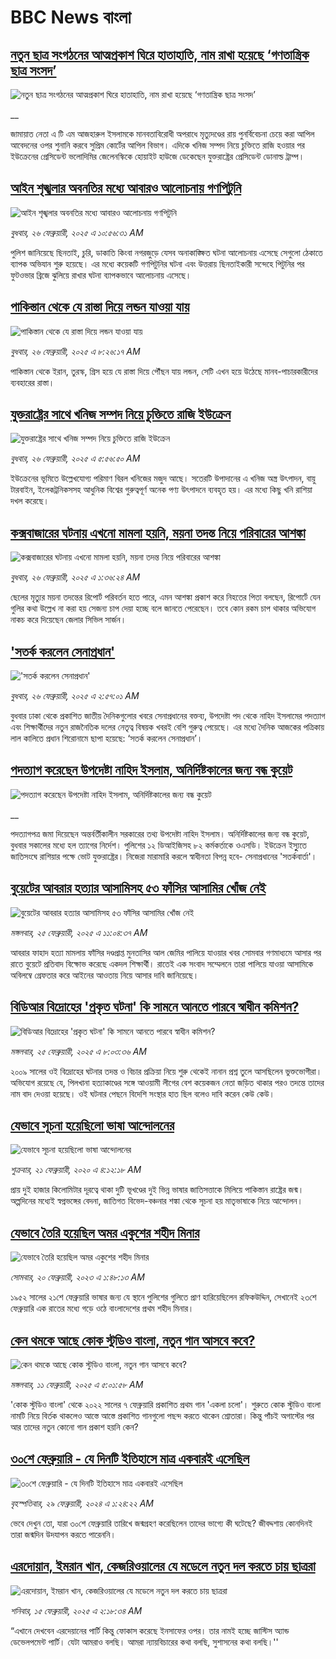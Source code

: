 # BBC News বাংলা## [নতুন ছাত্র সংগঠনের আত্মপ্রকাশ ঘিরে হাতাহাতি, নাম রাখা হয়েছে ‘গণতান্ত্রিক ছাত্র সংসদ’](https://www.bbc.co.uk/bengali/live/c93kq1xll77t?at_campaign=githubrss)![নতুন ছাত্র সংগঠনের আত্মপ্রকাশ ঘিরে হাতাহাতি, নাম রাখা হয়েছে ‘গণতান্ত্রিক ছাত্র সংসদ’](https://ichef.bbci.co.uk/ace/standard/240/cpsprodpb/22cc/live/6612e570-f3fb-11ef-896e-d7e7fb1719a4.jpg)__জামায়াত নেতা এ টি এম আজহারুল ইসলামকে মানবতাবিরোধী অপরাধে মৃত্যুদণ্ডের রায় পুনর্বিবেচনা চেয়ে করা আপিল আবেদনের ওপর শুনানি করবে সুপ্রিম কোর্টের আপিল বিভাগ। এদিকে খনিজ সম্পদ নিয়ে চুক্তিতে রাজি হওয়ার পর ইউক্রেনের প্রেসিডেন্ট ভলোদিমির জেলেনস্কিকে হোয়াইট হাউজে ডেকেছেন যুক্তরাষ্ট্রের প্রেসিডেন্ট ডোনাল্ড ট্রাম্প।## [আইন শৃঙ্খলার অবনতির মধ্যে আবারও আলোচনায় গণপিটুনি](https://www.bbc.com/bengali/articles/c4g0w4p51lzo?at_campaign=githubrss)![আইন শৃঙ্খলার অবনতির মধ্যে আবারও আলোচনায় গণপিটুনি](https://ichef.bbci.co.uk/ace/standard/240/cpsprodpb/4c86/live/5a62de00-f429-11ef-9822-d3d66c578726.jpg)_বুধবার, ২৬ ফেব্রুয়ারী, ২০২৫ এ ১০:৫৬:৩১ AM_পুলিশ জানিয়েছে ছিনতাই, চুরি, ডাকাতি কিংবা নগরজুড়ে যেসব অনাকাঙ্ক্ষিত ঘটনা আলোচনায় এসেছে সেগুলো ঠেকাতে ব্যাপক অভিযান শুরু হয়েছে। এর মধ্যে কয়েকটি গণপিটুনির ঘটনা এবং উত্তরায় ছিনতাইকারী সন্দেহে পিটুনির পর ফুটওভার ব্রিজে ঝুলিয়ে রাখার ঘটনা ব্যাপকভাবে আলোচনায় এসেছে।## [পাকিস্তান থেকে যে রাস্তা দিয়ে লন্ডন যাওয়া যায়](https://www.bbc.com/bengali/articles/c3dek5errp5o?at_campaign=githubrss)![পাকিস্তান থেকে যে রাস্তা দিয়ে লন্ডন যাওয়া যায়](https://ichef.bbci.co.uk/ace/standard/240/cpsprodpb/dc74/live/b3cb3ab0-993d-11ef-8538-e1655f5a8342.jpg)_বুধবার, ২৬ ফেব্রুয়ারী, ২০২৫ এ ৮:২৬:১৭ AM_পাকিস্তান থেকে ইরান, তুরস্ক, গ্রিস হয়ে যে রাস্তা দিয়ে পৌঁছন যায় লন্ডন, সেটি এখন হয়ে উঠেছে মানব-পাচারকারীদের ব্যবহারের রাস্তা।## [যুক্তরাষ্ট্রের সাথে খনিজ সম্পদ নিয়ে চুক্তিতে রাজি ইউক্রেন](https://www.bbc.com/bengali/articles/c9vymxxgd4yo?at_campaign=githubrss)![যুক্তরাষ্ট্রের সাথে খনিজ সম্পদ নিয়ে চুক্তিতে রাজি ইউক্রেন](https://ichef.bbci.co.uk/ace/standard/240/cpsprodpb/098d/live/5357e780-f3fd-11ef-9e61-71ee71f26eb1.jpg)_বুধবার, ২৬ ফেব্রুয়ারী, ২০২৫ এ ৫:৫৬:৫০ AM_ইউক্রেনের ভূমিতে উল্লেখযোগ্য পরিমাণ বিরল খনিজের মজুদ আছে। সতেরটি উপাদানের এ খনিজ অস্ত্র উৎপাদন, বায়ু টারবাইন, ইলেকট্রনিকসসহ আধুনিক বিশ্বের গুরুত্বপূর্ণ অনেক পণ্য উৎপাদনে ব্যবহৃত হয়।
এর মধ্যে কিছু খনি রাশিয়া দখল করেছে।## [কক্সবাজারের ঘটনায় এখনো মামলা হয়নি, ময়না তদন্ত নিয়ে পরিবারের আশঙ্কা](https://www.bbc.com/bengali/articles/c70wq5jr2y2o?at_campaign=githubrss)![কক্সবাজারের ঘটনায় এখনো মামলা হয়নি, ময়না তদন্ত নিয়ে পরিবারের আশঙ্কা](https://ichef.bbci.co.uk/ace/standard/240/cpsprodpb/89f6/live/465b4e00-f38a-11ef-8c03-7dfdbeeb2526.jpg)_বুধবার, ২৬ ফেব্রুয়ারী, ২০২৫ এ ১:৩৬:২৪ AM_ছেলের মৃত্যুর ময়না তদন্তের রিপোর্ট পরিবর্তন হতে পারে, এমন আশঙ্কা প্রকাশ করে নিহতের পিতা বলছেন, রিপোর্টে যেন গুলির কথা উল্লেখ না করা হয় সেজন্য চাপ দেয়া হচ্ছে বলে জানতে পেরেছেন। তবে কোন রকম চাপ থাকার অভিযোগ নাকচ করে দিয়েছেন জেলার সিভিল সার্জন।## ['সতর্ক করলেন সেনাপ্রধান'](https://www.bbc.com/bengali/articles/c743exlz413o?at_campaign=githubrss)!['সতর্ক করলেন সেনাপ্রধান'](https://ichef.bbci.co.uk/ace/standard/240/cpsprodpb/94b3/live/01219cf0-f3f2-11ef-9195-8d35e4372c73.jpg)_বুধবার, ২৬ ফেব্রুয়ারী, ২০২৫ এ ২:৫৭:০১ AM_বুধবার ঢাকা থেকে প্রকাশিত জাতীয় দৈনিকগুলোর খবরে সেনাপ্রধানের বক্তব্য, উপদেষ্টা পদ থেকে নাহিদ ইসলামের পদত্যাগ এবং শিক্ষার্থীদের নতুন রাজনৈতিক দলের নেতৃত্ব বিষয়ক খবরই বেশি গুরুত্ব পেয়েছে। এর মধ্যে দৈনিক আজকের পত্রিকায় লাল কালিতে প্রধান শিরোনামে ছাপা হয়েছে: ‘সতর্ক করলেন সেনাপ্রধান’।## [পদত্যাগ করেছেন উপদেষ্টা নাহিদ ইসলাম, অনির্দিষ্টকালের জন্য বন্ধ কুয়েট](https://www.bbc.co.uk/bengali/live/cwyepwp8yxdt?at_campaign=githubrss)![পদত্যাগ করেছেন উপদেষ্টা নাহিদ ইসলাম, অনির্দিষ্টকালের জন্য বন্ধ কুয়েট](https://ichef.bbci.co.uk/ace/standard/240/cpsprodpb/2a71/live/b0d18f10-f358-11ef-896e-d7e7fb1719a4.jpg)__পদত্যাগপত্র জমা দিয়েছেন অন্তর্বর্তীকালীন সরকারের তথ্য উপদেষ্টা নাহিদ ইসলাম। অনির্দিষ্টকালের জন্য বন্ধ কুয়েট, বুধবার সকালের মধ্যে হল ত্যাগের নির্দেশ। পুলিশের ১২ ডিআইজিসহ ৮২ কর্মকর্তাকে ওএসডি। ইউক্রেন ইস্যুুতে জাতিসংঘে রাশিয়ার পক্ষে ভোট যুক্তরাষ্ট্রের। নিজেরা মারামারি করলে স্বাধীনতা বিপন্ন হবে- সেনাপ্রধানের 'সতর্কবার্তা'।## [বুয়েটের আবরার হত্যার আসামিসহ ৫৩ ফাঁসির আসামির খোঁজ নেই](https://www.bbc.com/bengali/articles/c0l1zpyzn7do?at_campaign=githubrss)![বুয়েটের আবরার হত্যার আসামিসহ ৫৩ ফাঁসির আসামির খোঁজ নেই](https://ichef.bbci.co.uk/ace/standard/240/cpsprodpb/7fd8/live/1bdbae10-f35b-11ef-896e-d7e7fb1719a4.jpg)_মঙ্গলবার, ২৫ ফেব্রুয়ারী, ২০২৫ এ ১১:০৪:৩৭ AM_আবরার ফাহাদ হত্যা মামলায় ফাঁসির দণ্ডপ্রাপ্ত মুনতাসির আল জেমির পালিয়ে যাওয়ার খবর সোমবার গণমাধ্যমে আসার পর রাতে বুয়েটে প্রতিবাদ বিক্ষোভ করেছে একদল শিক্ষার্থী। রাতেই এক সংবাদ সম্মেলনে তারা পালিয়ে যাওয়া আসামিকে অবিলম্বে গ্রেফতার করে আইনের আওতায় নিয়ে আসার দাবি জানিয়েছে।## [বিডিআর বিদ্রোহের 'প্রকৃত ঘটনা' কি সামনে আনতে পারবে স্বাধীন কমিশন?](https://www.bbc.com/bengali/articles/cge19v3ewrno?at_campaign=githubrss)![বিডিআর বিদ্রোহের 'প্রকৃত ঘটনা' কি সামনে আনতে পারবে স্বাধীন কমিশন?](https://ichef.bbci.co.uk/ace/standard/240/cpsprodpb/eb34/live/38d9bbf0-f2e9-11ef-9404-33e07681dc09.jpg)_মঙ্গলবার, ২৫ ফেব্রুয়ারী, ২০২৫ এ ৮:০৩:৩৬ AM_২০০৯ সালের ওই বিদ্রোহের ঘটনার তদন্ত ও বিচার প্রক্রিয়া নিয়ে শুরু থেকেই নানান প্রশ্ন তুলে আসছিলেন ভুক্তভোগীরা। অভিযোগ রয়েছে যে, পিলখানা হত্যাকাণ্ডের সঙ্গে আওয়ামী লীগের বেশ কয়েকজন নেতা জড়িত থাকার পরও তদন্তে তাদের নাম বাদ দেওয়া হয়েছে। ওই ঘটনার পেছনে বিদেশি সংস্থার হাত ছিল বলেও দাবি করেন কেউ কেউ।## [যেভাবে সূচনা হয়েছিলো ভাষা আন্দোলনের](https://www.bbc.com/bengali/news-51550921?at_campaign=githubrss)![যেভাবে সূচনা হয়েছিলো ভাষা আন্দোলনের](https://ichef.bbci.co.uk/ace/standard/240/cpsprodpb/4BB8/production/_110948391_gettyimages-922436162.jpg)_শুক্রবার, ২১ ফেব্রুয়ারী, ২০২০ এ ৪:১২:১৮ AM_প্রায় দুই হাজার কিলোমিটার দূরত্বে থাকা দুটি ভূখণ্ডের দুই ভিন্ন ভাষার জাতিসত্তাকে মিলিয়ে পাকিস্তান রাষ্ট্রের জন্ম। অল্পদিনের মধ্যেই স্বপ্নভঙ্গের বেদনা, জাতিগত বিভেদ-বঞ্চনার শঙ্কা থেকে সূচনা হয় মাতৃভাষাকে নিয়ে আন্দোলন।## [যেভাবে তৈরি হয়েছিল অমর একুশের শহীদ মিনার](https://www.bbc.com/bengali/news-55642678?at_campaign=githubrss)![যেভাবে তৈরি হয়েছিল অমর একুশের শহীদ মিনার](https://ichef.bbci.co.uk/ace/standard/240/cpsprodpb/73B2/production/_128681692_gettyimages-170501556.jpg)_সোমবার, ২০ ফেব্রুয়ারী, ২০২৩ এ ১:৪৮:১৩ AM_১৯৫২ সালের ২১শে ফেব্রুয়ারি ভাষার জন্য যে স্থানে পুলিশের গুলিতে প্রাণ হারিয়েছিলেন রফিকউদ্দিন, সেখানেই ২৩শে ফেব্রুয়ারি এক রাতের মধ্যে গড়ে ওঠে বাংলাদেশের প্রথম শহীদ মিনার।## [কেন থমকে আছে কোক স্টুডিও বাংলা, নতুন গান আসবে কবে?](https://www.bbc.com/bengali/articles/c93q6en9dw3o?at_campaign=githubrss)![কেন থমকে আছে কোক স্টুডিও বাংলা, নতুন গান আসবে কবে?](https://ichef.bbci.co.uk/ace/standard/240/cpsprodpb/7e5d/live/1b55c080-e54a-11ef-ac06-c704ef511fd5.jpg)_মঙ্গলবার, ১১ ফেব্রুয়ারী, ২০২৫ এ ৫:০১:৫৮ AM_'কোক স্টুডিও বাংলা' থেকে ২০২২ সালের ৭ ফেব্রুয়ারি প্রকাশিত প্রথম গান 'একলা চলো'। শুরুতে কোক স্টুডিও বাংলা নামটি নিয়ে বির্তক থাকলেও আস্তে আস্তে প্রকাশিত গানগুলো পছন্দ করতে থাকেন শ্রোতারা। কিন্তু পাঁচই অগাস্টের পর আর তাদের নতুন কোনো গান প্রকাশ হয়নি কেন?## [৩০শে ফেব্রুয়ারি - যে দিনটি ইতিহাসে মাত্র একবারই এসেছিল](https://www.bbc.com/bengali/articles/cz4d70ql8pgo?at_campaign=githubrss)![৩০শে ফেব্রুয়ারি - যে দিনটি ইতিহাসে মাত্র একবারই এসেছিল](https://ichef.bbci.co.uk/ace/standard/240/cpsprodpb/3925/live/5c43f020-d62e-11ee-8f28-259790e80bba.jpg)_বৃহস্পতিবার, ২৯ ফেব্রুয়ারী, ২০২৪ এ ১:২৪:২২ AM_ভেবে দেখুন তো, যারা ৩০শে ফেব্রুয়ারি তারিখে জন্মগ্রহণ করেছিলেন তাদের ভাগ্যে কী ঘটেছে? জীবদ্দশায় কোনদিনই তারা জন্মদিন উদযাপন করতে পারেননি।## [এরদোয়ান, ইমরান খান, কেজরিওয়ালের যে মডেলে নতুন দল করতে চায় ছাত্ররা ](https://www.bbc.com/bengali/articles/c8xqz4l08vlo?at_campaign=githubrss)![এরদোয়ান, ইমরান খান, কেজরিওয়ালের যে মডেলে নতুন দল করতে চায় ছাত্ররা ](https://ichef.bbci.co.uk/ace/standard/240/cpsprodpb/10dc/live/f5609a90-ead4-11ef-bd1b-d536627785f2.jpg)_শনিবার, ১৫ ফেব্রুয়ারী, ২০২৫ এ ২:১৮:৩৪ AM_“এখানে দেখবেন এরদেয়ানের পার্টি কিন্তু ফোকাস করেছে ইনসাফের ওপর। তার নামই হচ্ছে জাস্টিস অ্যান্ড ডেভেলপমেন্ট পার্টি। যেটা আমরাও বলছি। আমরা ন্যায়বিচারের কথা বলছি, সুশাসনের কথা বলছি।''